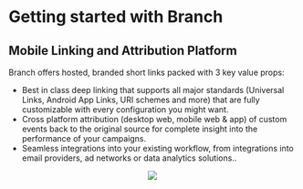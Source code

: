 # Getting started with Branch

## Mobile Linking and Attribution Platform

Branch offers hosted, branded short links packed with 3 key value props:

- Best in class deep linking that supports all major standards (Universal Links, Android App Links, URI schemes and more) that are fully customizable with every configuration you might want.
- Cross platform attribution (desktop web, mobile web & app) of custom events back to the original source for complete insight into the performance of your campaigns.
- Seamless integrations into your existing workflow, from integrations into email providers, ad networks or data analytics solutions..

<p align="center">
  <a href="https://youtu.be/MXgLQ8QDXk8"><img class="branch-image-override" src="https://i.imgur.com/NF2NEDn.gif"/></a>
</p>
<!-- 
## Getting started

- ### Basic integration

    ||| 
    |:-:|:-:|:-:
    | Integrate your app | Create and share deep links | Track analytics
    |![image](https://d3js.org/ex/box.png)|![image](https://d3js.org/ex/bubble.png)|![image](https://d3js.org/ex/bullet.png)

- ### Convert app users

    ||| 
    |:-:|:-:|:-:
    | Links to app | Website to app | Desktop to app
    |![image](https://d3js.org/ex/box.png)|![image](https://d3js.org/ex/bubble.png)|![image](https://d3js.org/ex/bullet.png)
    | Emails to app | Ads to app |
    |![image](https://d3js.org/ex/box.png)|![image](https://d3js.org/ex/bubble.png)|

- ### Share app content

    ||| 
    |:-:|:-:|:-:
    | Invites | Referrals | Content Navigation
    |![image](https://d3js.org/ex/box.png)|![image](https://d3js.org/ex/bubble.png)|![image](https://d3js.org/ex/bullet.png)

- ### Track app engagement

    ||| 
    |:-:|:-:|:-:
    | Link | Users | Content
    |![image](https://d3js.org/ex/box.png)|![image](https://d3js.org/ex/bubble.png)|![image](https://d3js.org/ex/bullet.png)
    | Campaigns | Attribution | Revenue
    |![image](https://d3js.org/ex/box.png)|![image](https://d3js.org/ex/bubble.png)|![image](https://d3js.org/ex/bullet.png)

- Opening URL clicks to app users
    + Install and open your app with a simple link click
        + Deep linking 
        + Content navigation on app open
        + Deep link emails 
- Convert web users to app users
    - continue where they left off, seamless experience
        - journeys
        - deep views
* Convert desktop users to app users
    - Give the user the best experience
        - text me the app
- Share content between users
    + In-app content sharing
        * invites
        + deferred deep linking
        + referrals
- Better social, email, and SMS campaigns
    + Increase your reach, acquisition, conversation, and retention
        * deep link feeds 
-->
